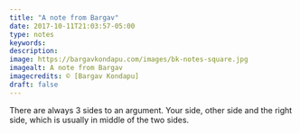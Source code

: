 ```yaml
---
title: "A note from Bargav"
date: 2017-10-11T21:03:57-05:00
type: notes
keywords:
description:
image: https://bargavkondapu.com/images/bk-notes-square.jpg
imagealt: A note from Bargav
imagecredits: © [Bargav Kondapu]
draft: false
---
```

[comment]: # (A note is any quick thought, quote, one-liners or a simple tweet. )

 There are always 3 sides to an argument. Your side, other side and the right side, which is usually in middle of the two sides.
